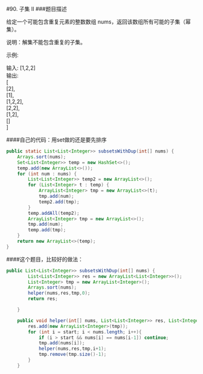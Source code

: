 #90. 子集 II
###题目描述

给定一个可能包含重复元素的整数数组 nums，返回该数组所有可能的子集（幂集）。

说明：解集不能包含重复的子集。

示例:

输入: [1,2,2]  
输出:  
[  
  [2],  
  [1],  
  [1,2,2],  
  [2,2],  
  [1,2],  
  []  
]  

####自己的代码：用set做的还是要先排序
```java
public static List<List<Integer>> subsetsWithDup(int[] nums) {
    Arrays.sort(nums);
    Set<List<Integer>> temp = new HashSet<>();
    temp.add(new ArrayList<>());
    for (int num : nums) {
        List<List<Integer>> temp2 = new ArrayList<>();
        for (List<Integer> t : temp) {
            ArrayList<Integer> tmp = new ArrayList<>(t);
            tmp.add(num);
            temp2.add(tmp);
        }
        temp.addAll(temp2);
        ArrayList<Integer> tmp = new ArrayList<>();
        tmp.add(num);
        temp.add(tmp);
    }
    return new ArrayList<>(temp);
}
```
####这个题目，比较好的做法：
```Java
public List<List<Integer>> subsetsWithDup(int[] nums) {
        List<List<Integer>> res = new ArrayList<List<Integer>>();
        List<Integer> tmp = new ArrayList<Integer>();
        Arrays.sort(nums);
        helper(nums,res,tmp,0);
        return res;

    }

    public void helper(int[] nums, List<List<Integer>> res, List<Integer> tmp, int start){
        res.add(new ArrayList<Integer>(tmp));
        for (int i = start; i < nums.length; i++){
            if (i > start && nums[i] == nums[i-1]) continue;
            tmp.add(nums[i]);
            helper(nums,res,tmp,i+1);
            tmp.remove(tmp.size()-1);
        }
    }
```
